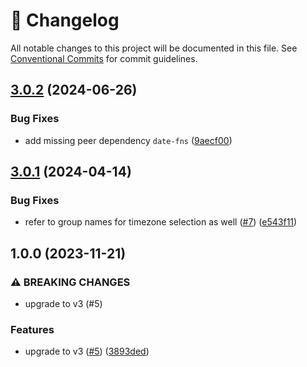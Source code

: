 <!-- markdownlint-disable --><!-- textlint-disable -->

# 📓 Changelog

All notable changes to this project will be documented in this file. See
[Conventional Commits](https://conventionalcommits.org) for commit guidelines.

## [3.0.2](https://github.com/sanity-io/rich-date-input/compare/v3.0.1...v3.0.2) (2024-06-26)

### Bug Fixes

- add missing peer dependency `date-fns` ([9aecf00](https://github.com/sanity-io/rich-date-input/commit/9aecf00400ff26d2e114e824a8248d4eea5fb9a8))

## [3.0.1](https://github.com/sanity-io/rich-date-input/compare/v3.0.0...v3.0.1) (2024-04-14)

### Bug Fixes

- refer to group names for timezone selection as well ([#7](https://github.com/sanity-io/rich-date-input/issues/7)) ([e543f11](https://github.com/sanity-io/rich-date-input/commit/e543f1138703d547b6a56aaf2f4a5e7ad4ffa326))

## 1.0.0 (2023-11-21)

### ⚠ BREAKING CHANGES

- upgrade to v3 (#5)

### Features

- upgrade to v3 ([#5](https://github.com/sanity-io/rich-date-input/issues/5)) ([3893ded](https://github.com/sanity-io/rich-date-input/commit/3893dedf3de4d84312320202e318efcd0a2d4959))
